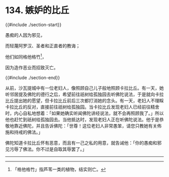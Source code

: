 # 134. 嫉妒的比丘
{{#include ./section-start}}

愚痴的人因为邪见，

而轻蔑阿罗汉、圣者和正直者的教诲；

他们如同格他格竹[^1]，

因为造作恶业而招致灭亡。

{{#include ./section-end}}

从前，沙瓦提城中有一位老妇人，像照顾自己儿子般地照顾卡拉比丘。有一天，她听邻居提及佛陀的德行之后，希望前往祇树给孤独园去听佛陀说法，于是就向卡拉比丘提出她的愿望，但卡拉比丘前后三次都打消她的念头。有一天，老妇人不理睬卡拉比丘的反对，直接前往祇树给孤独园。当卡拉比丘发现老妇人已经前往精舍时，内心自私地想着：「如果她确实听闻佛陀讲经说法，就不会再照顾我了。」所以他也赶忙到祇树给孤独园去。当他抵达时，发现老妇人正在听佛陀说法。他于是恭敬地靠近佛陀，并且告诉佛陀：「世尊！这位老妇人非常愚笨，请您只教她有关佈施和持戒的佛法。」

佛陀知道卡拉比丘怀有恶意，而且有一己之私的用意，就告诫他：「你的愚痴和邪见污辱了佛法。你不过是自取其辱罢了。」


---



[^1]: 「格他格竹」指芦苇一类的植物，结实则亡。

